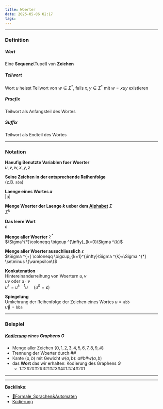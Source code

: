 ```yaml
---
title: Woerter
date: 2025-05-06 02:17
tags: 
---
```


----

### Definition
##### Wort
Eine **Sequenz**(Tupel) von **Zeichen**

##### Teilwort
Wort $u$ heisst Teilwort von $w\in \Sigma ^{*}$, falls $x,y\in \Sigma ^{*}$ mit 
$w=xuy$ existieren

##### Praefix
Teilwort als Anfangsteil des Wortes

##### Suffix 
Teilwort als Endteil des Wortes

---

### Notation
**Haeufig Benutzte Variablen fuer Woerter**\
$u,v,w,x,y,z$

**Seine Zeichen in der entsprechende Reihenfolge** \
(z.B. $\texttt{aba}$)

**Laenge eines Wortes $u$** \
$|u|$ 

**Menge Woerter der Laenge $k$ ueber dem [Alphabet](alphabet)** $\Sigma$\
$\Sigma^{k}$ 

**Das leere Wort**\
$\varepsilon$ 

**Menge aller Woerter** $\Sigma ^{*}$\
$\Sigma^{*}\coloneqq \bigcup ^{\infty}_{k=0}\Sigma ^{k}$

**Menge aller Woerter ausschliesslich** $\varepsilon$\
$\Sigma ^{+} \coloneqq \bigcup_{k=1}^{\infty}\Sigma ^{k}=\Sigma ^{*} \setminus \{\varepsilon\}$

**Konkatenation** $\cdot$ \
Hintereinanderreihung von Woertern $u,v$\
$uv$ oder $u\cdot v$\
$u^{k}=u^{k-1}u \quad$ ($u^{0}=\varepsilon$)

**Spiegelung** \
Umkehrung der Reihenfolge der Zeichen eines Wortes $u=\texttt{abb}$\
$\overleftarrow{u}=\texttt{bba}$

---
 
### Beispiel
##### [Kodierung](kodierung) eines Graphens $G$
- Menge aller Zeichen $\{0,1,2,3,4,5,6,7,8,9,\#\}$
- Trennung der Woerter durch $\#\#$
- Kante $(a,b)$ mit Gewicht $w(a,b)$: $a\#b\#w(a,b)$
- das **Wort** das wir erhalten: Kodierung des Graphens $G$
    - $1\#2\#2\#\#2\#3\#1\#\#3\#4\#1\#\#4\#2\#1$






----

----
**Backlinks:**
- [📁Formale_Sprachen&Automaten](📁Formale_Sprachen&Automaten)
- [Kodierung](kodierung)
